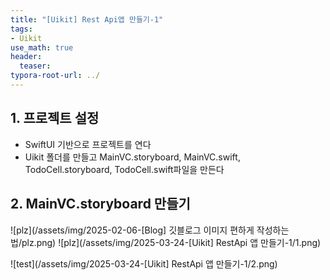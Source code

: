 ```yaml
---
title: "[Uikit] Rest Api앱 만들기-1"
tags: 
- Uikit
use_math: true
header: 
  teaser: 
typora-root-url: ../
---
```


## 1. 프로젝트 설정

- SwiftUI 기반으로 프로젝트를 연다
- Uikit 폴더를 만들고 MainVC.storyboard, MainVC.swift, TodoCell.storyboard, TodoCell.swift파일을 만든다

## 2. MainVC.storyboard 만들기

![plz](/assets/img/2025-02-06-[Blog] 깃블로그 이미지 편하게 작성하는법/plz.png)
![plz](/assets/img/2025-03-24-[Uikit] RestApi 앱 만들기-1/1.png)

<!-- <img src="/assets/img/2025-03-24-[Uikit] RestApi 앱 만들기-1/1.png" alt="img1.daumcdn" style="zoom:70%;" /> -->


![test](/assets/img/2025-03-24-[Uikit] RestApi 앱 만들기-1/2.png)
